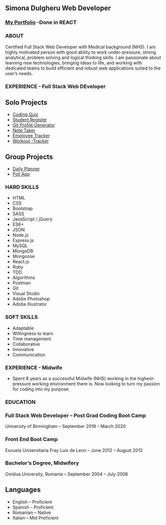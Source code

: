 ## Simona Dulgheru Web Developer

### [My Portfolio](https://portfoliosd.herokuapp.com/) -Done in REACT

### ABOUT

Certified Full Stack Web Developer with Medical background (NHS). I am highly motivated person with good ability to work under-pressure, strong analytical, problem solving and logical thinking skills.
I am passionate about learning new technologies, bringing ideas to life, and working with dedicated teams to build efficient and robust web applications suited to the user’s needs.

### EXPERIENCE - Full Stack Web DEveloper

## Solo Projects

-   [Coding Quiz ](https://github.com/SimonaDulgheru/Coding-Quiz-App)
-   [Student Register](https://github.com/SimonaDulgheru/Student-Register)
-   [Git Profile Generator](https://github.com/SimonaDulgheru/Pdf-Node-Portfolio)
-   [Note Taker ](https://github.com/SimonaDulgheru/Note-Taker)
-   [Employee Tracker ](https://github.com/SimonaDulgheru/Employee-Management-System)
-   [Workout -Tracker ](https://github.com/SimonaDulgheru/Workout-Tracker)

## Group Projects

-   [Daily Planner ](https://github.com/SimonaDulgheru/Daily-Planner)
-   [Poll App ](https://github.com/SimonaDulgheru/Poll-Project)

### HARD SKILLS

-   HTML
-   CSS
-   Bootstrap
-   SASS
-   JavaScript / jQuery
-   ES6+
-   JSON
-   Node.js
-   Express.js
-   MySQL
-   MongoDB
-   Mongoose
-   React.js
-   Ruby
-   TDD
-   Algorithms
-   Postman
-   Git
-   Visual Studio
-   Adobe Photoshop
-   Adobe Illustrator

### SOFT SKILLS

-   Adaptable
-   Willingness to learn
-   Time management
-   Collaborative
-   Innovative
-   Communication

### EXPERIENCE - Midwife

-   Spent 8 years as a successful Midwife (NHS) working in the highest-pressure working environment there is. Now looking to turn my passion for coding into my purpose.

### EDUCATION

### Full Stack Web Developer – Post Grad Coding Boot Camp

University of Birmingham – September 2019 – March 2020

### Front End Boot Camp

Escuela Universitaria Fray Luis de Leon – June 2012 – August 2012

### Bachelor’s Degree, Midwifery

Ovidius University, Romania – September 2004 – July 2008

## Languages

-   English – Proficient
-   Spanish - Proficient
-   Romanian – Native
-   Italian – Mid Proficient
